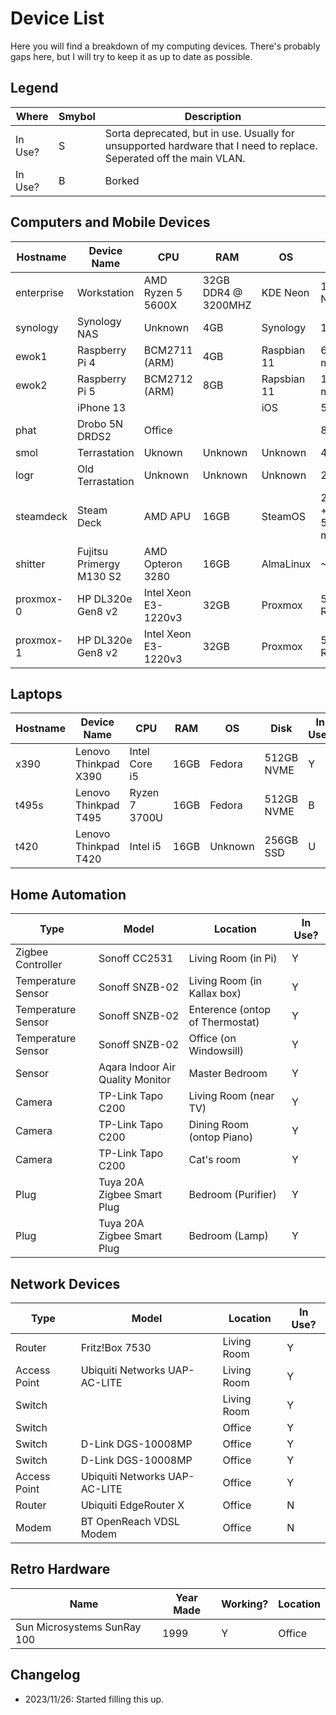 # Device List

Here you will find a breakdown of my computing devices. There's probably gaps here, but I will try to keep it as up to date as possible.

## Legend

|Where|Smybol|Description|
|--|--|--|
|In Use?|S|Sorta deprecated, but in use. Usually for unsupported hardware that I need to replace. Seperated off the main VLAN.|
|In Use?|B|Borked|

## Computers and Mobile Devices

|Hostname|Device Name|CPU|RAM|OS|Disk|In Use?|Location|
|--|--|--|--|--|--|--|--|
|enterprise|Workstation|AMD Ryzen 5 5600X|32GB DDR4 @ 3200MHZ|KDE Neon|1TB NVME|Y|Office|
|synology|Synology NAS|Unknown|4GB|Synology|10TB|Y|Living Room|
|ewok1|Raspberry Pi 4|BCM2711 (ARM)|4GB|Raspbian 11|64GB microSD|Y|Living Room|
|ewok2|Raspberry Pi 5|BCM2712 (ARM)|8GB|Rapsbian 11|128GB microSD|Y|Living Room|
||iPhone 13|||iOS|512GB|Y|On Me|
|phat|Drobo 5N DRDS2|Office|||8TB|S|Office|
|smol|Terrastation|Uknown|Unknown|Unknown|4TB|S|Office|
|logr|Old Terrastation|Unknown|Unknown|Unknown|2TB|S|Office|
|steamdeck|Steam Deck|AMD APU|16GB|SteamOS|256GB + 512GB microSD|Y|Wherever|
|shitter|Fujitsu Primergy M130 S2|AMD Opteron 3280|16GB|AlmaLinux|~4TB|N|Office|
|proxmox-0|HP DL320e Gen8 v2|Intel Xeon E3-1220v3|32GB|Proxmox|500GB RAID|Y|Office|
|proxmox-1|HP DL320e Gen8 v2|Intel Xeon E3-1220v3|32GB|Proxmox|500GB RAID|Y|Office|

## Laptops

|Hostname|Device Name|CPU|RAM|OS|Disk|In Use?|Location|
|--|--|--|-|--|--|--|--|
|x390|Lenovo Thinkpad X390|Intel Core i5|16GB|Fedora|512GB NVME|Y|Dining Room|
|t495s|Lenovo Thinkpad T495|Ryzen 7 3700U|16GB|Fedora|512GB NVME|B|Office|
|t420|Lenovo Thinkpad T420|Intel i5|16GB|Unknown|256GB SSD|U|Office|

## Home Automation

|Type|Model|Location|In Use?|
|-|-|-|-|
|Zigbee Controller|Sonoff CC2531|Living Room (in Pi)|Y|
|Temperature Sensor|Sonoff SNZB-02|Living Room (in Kallax box)|Y|
|Temperature Sensor|Sonoff SNZB-02|Enterence (ontop of Thermostat)|Y|
|Temperature Sensor|Sonoff SNZB-02|Office (on Windowsill)|Y|
|Sensor|Aqara Indoor Air Quality Monitor|Master Bedroom|Y|
|Camera|TP-Link Tapo C200|Living Room (near TV)|Y|
|Camera|TP-Link Tapo C200|Dining Room (ontop Piano)|Y|
|Camera|TP-Link Tapo C200|Cat's room|Y|
|Plug|Tuya 20A Zigbee Smart Plug|Bedroom (Purifier)|Y|
|Plug|Tuya 20A Zigbee Smart Plug|Bedroom (Lamp)|Y|

## Network Devices

|Type|Model|Location|In Use?|
|--|--|--|--|
|Router|Fritz!Box 7530|Living Room|Y|
|Access Point|Ubiquiti Networks UAP-AC-LITE|Living Room|Y|
|Switch||Living Room|Y|
|Switch||Office|Y|
|Switch|D-Link DGS-10008MP|Office|Y|
|Switch|D-Link DGS-10008MP|Office|Y|
|Access Point|Ubiquiti Networks UAP-AC-LITE|Office|Y|
|Router|Ubiquiti EdgeRouter X|Office|N|
|Modem|BT OpenReach VDSL Modem|Office|N


## Retro Hardware

|Name|Year Made|Working?|Location|
|--|--|--|--|
Sun Microsystems SunRay 100|1999|Y|Office|

## Changelog

- 2023/11/26: Started filling this up. 
